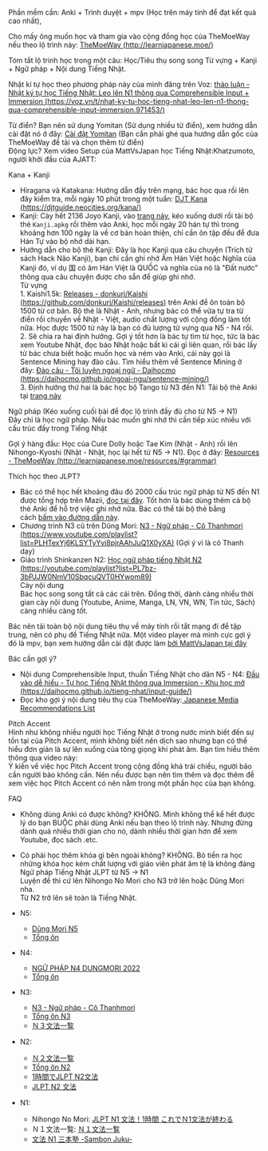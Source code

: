 Phần mềm cần: Anki + Trình duyệt + mpv (Học trên máy tính để đạt kết quả cao nhất),

Cho mấy ông muốn học và tham gia vào cộng đồng học của TheMoeWay nếu theo lộ trình này: [TheMoeWay (http://learnjapanese.moe/)](http://learnjapanese.moe/)

Tóm tắt lộ trình học trong một câu: Học/Tiêu thụ song song Từ vựng + Kanji + Ngữ pháp + Nội dung Tiếng Nhật.

Nhật kí tự học theo phương pháp này của mình đăng trên Voz: [thảo luận - Nhật ký tự học Tiếng Nhật: Leo lên N1 thông qua Comprehensible Input + Immersion (https://voz.vn/t/nhat-ky-tu-hoc-tieng-nhat-leo-len-n1-thong-qua-comprehensible-input-immersion.971453/)](https://voz.vn/t/nhat-ky-tu-hoc-tieng-nhat-leo-len-n1-thong-qua-comprehensible-input-immersion.971453/)

Từ điển? Bạn nên sử dụng Yomitan (Sử dụng nhiều từ điển), xem hướng dẫn cài đặt nó ở đây: [Cài đặt Yomitan](https://daihocmo.github.io/tieng-nhat/setup-yomichan/) (Bạn cần phải ghé qua hướng dẫn gốc của TheMoeWay để tải và chọn thêm từ điển)\
Động lực? Xem video Setup của MattVsJapan học Tiếng Nhật:Khatzumoto, người khởi đầu của AJATT:

Kana + Kanji

-   Hiragana và Katakana: Hướng dẫn đầy trên mạng, bác học qua rồi lên đây kiểm tra, mỗi ngày 10 phút trong một tuần: [DJT Kana (https://djtguide.neocities.org/kana/)](https://djtguide.neocities.org/kana/)
-   Kanji: Cày hết 2136 Joyo Kanji, vào [trang này](https://ankivn.com/uncategorized/deck-tango-n321vietsub/), kéo xuống dưới rồi tải bộ thẻ `Kanji.apkg` rồi thêm vào Anki, học mỗi ngày 20 hán tự thì trong khoảng hơn 100 ngày là về cơ bản hoàn thiện, chỉ cần ôn tập đều để đưa Hán Tự vào bộ nhớ dài hạn.
-   Hướng dẫn cho bộ thẻ Kanji: Đây là học Kanji qua câu chuyện (Trích từ sách Hack Não Kanji), bạn chỉ cần ghi nhớ Âm Hán Việt hoặc Nghĩa của Kanji đó, ví dụ 国 có âm Hán Việt là QUỐC và nghĩa của nó là "Đất nước" thông qua câu chuyện được cho sẵn để giúp ghi nhớ.\
Từ vựng\
1\. Kaishi1.5k: [Releases - donkuri/Kaishi (https://github.com/donkuri/Kaishi/releases)](https://github.com/donkuri/Kaishi/releases) trên Anki để ôn toàn bộ 1500 từ cơ bản. Bộ thẻ là Nhật - Anh, nhưng bác có thể vừa tự tra từ điển rồi chuyển về Nhật - Việt, audio chất lượng với cộng đồng làm tốt nữa. Học được 1500 từ này là bạn có đủ lượng từ vựng qua N5 - N4 rồi.\
2\. Sẽ chia ra hai định hướng. Gợi ý tốt hơn là bác tự tìm từ học, tức là bác xem Youtube Nhật, đọc báo Nhật hoặc bất kì cái gì liên quan, rồi bác lấy từ bác chưa biết hoặc muốn học và ném vào Anki, cái này gọi là Sentence Mining hay đào câu. Tìm hiểu thêm về Sentence Mining ở đây: [Đào câu - Tôi luyện ngoại ngữ - Daihocmo (https://daihocmo.github.io/ngoai-ngu/sentence-mining/)](https://daihocmo.github.io/ngoai-ngu/sentence-mining/)\
3\. Định hướng thứ hai là bác học bộ Tango từ N3 đến N1: Tải bộ thẻ Anki tại [trang này](https://ankivn.com/uncategorized/deck-tango-n321vietsub/)

Ngữ pháp (Kéo xuống cuối bài để đọc lộ trình đầy đủ cho từ N5 -> N1)\
Đây chỉ là học ngữ pháp. Nếu bác muốn ghi nhớ thì cần tiếp xúc nhiều với cấu trúc đấy trong Tiếng Nhật

Gợi ý hàng đầu: Học của Cure Dolly hoặc Tae Kim (Nhật - Anh) rồi lên Nihongo-Kyoshi (Nhật - Nhật, học lại hết từ N5 -> N1). Đọc ở đây: [Resources - TheMoeWay (http://learnjapanese.moe/resources/#grammar)](http://learnjapanese.moe/resources/#grammar)

Thích học theo JLPT?

-   Bác có thể học hết khoảng đâu đó 2000 cấu trúc ngữ pháp từ N5 đến N1 được tổng hợp trên Mazii, [đọc tại đây](https://mazii.net/vi-VN/jlpt/grammar/5/1.). Tốt hơn là bác dùng thêm cả bộ thẻ Anki để hỗ trợ việc ghi nhớ nữa. Bác có thể tải bộ thẻ bằng cách [bấm vào đường dẫn này](https://ankivn.com/bo-the/ngoai-ngu/tieng-nhat/ngu-phap-tieng-nhat-n5-n1-mazii/).
-   Chương trình N3 cũ trên Dũng Mori: [N3 - Ngữ pháp - Cô Thanhmori (https://www.youtube.com/playlist?list=PLHTexYj6KLSYTyYvi8pjrAAhJuQ1X0yXA)](https://www.youtube.com/playlist?list=PLHTexYj6KLSYTyYvi8pjrAAhJuQ1X0yXA) (Gợi ý vì là cô Thanh dạy)
-   Giáo trình Shinkanzen N2: [Học ngữ pháp tiếng Nhật N2 (https://youtube.com/playlist?list=PL7bz-3bPJJW0NmV10SbqcuQVT0HYwom89)](https://youtube.com/playlist?list=PL7bz-3bPJJW0NmV10SbqcuQVT0HYwom89)\
Cày nội dung\
Bác học song song tất cả các cái trên. Đồng thời, dành càng nhiều thời gian cày nội dung (Youtube, Anime, Manga, LN, VN, WN, Tin tức, Sách) càng nhiều càng tốt.

Bác nên tải toàn bộ nội dung tiêu thụ về máy tính rồi tắt mạng đi để tập trung, nên có phụ đề Tiếng Nhật nữa. Một video player mà mình cực gợi ý đó là mpv, bạn xem hướng dẫn cài đặt được làm [bởi MattVsJapan tại đây](https://www.youtube.com/watch?v=bbg6ztWecbU)

Bác cần gợi ý?

-   Nội dung Comprehensible Input, thuần Tiếng Nhật cho dân N5 - N4: [Đầu vào dễ hiểu - Tự học Tiếng Nhật thông qua Immersion - Khu học mở (https://daihocmo.github.io/tieng-nhat/input-guide/)](https://daihocmo.github.io/tieng-nhat/input-guide/)
-   Đọc kho gợi ý nội dung tiêu thụ của TheMoeWay:[ Japanese Media Recommendations List](https://docs.google.com/spreadsheets/d/1w42HEKEu2AzZg9K7PI0ma9ICmr2qYEKQ9IF4XxFSnQU/)

Pitch Accent\
Hình như không nhiều người học Tiếng Nhật ở trong nước mình biết đến sự tồn tại của Pitch Accent, mình không biết nên dịch sao nhưng bạn có thể hiểu đơn giản là sự lên xuống của tông giọng khi phát âm. Bạn tìm hiểu thêm thông qua video này:\
Ý kiến về việc học Pitch Accent trong cộng đồng khá trái chiều, người bảo cần người bảo không cần. Nên nếu được bạn nên tìm thêm và đọc thêm để xem việc học Pitch Accent có nên nằm trong một phần học của bạn không.

FAQ

-   Không dùng Anki có được không? KHÔNG. Mình không thể kể hết được lý do bạn BUỘC phải dùng Anki nếu bạn theo lộ trình này. Nhưng đừng dành quá nhiều thời gian cho nó, dành nhiều thời gian hơn để xem Youtube, đọc sách .etc.
-   Có phải học thêm khóa gì bên ngoài không? KHÔNG. Bỏ tiền ra học những khóa học kém chất lượng với giáo viên phát âm tệ là không đáng\
Ngữ pháp Tiếng Nhật JLPT từ N5 -> N1\
Luyện đề thì cứ lên Nihongo No Mori cho N3 trở lên hoặc Dũng Mori nha.\
Từ N2 trở lên sẽ toàn là Tiếng Nhật.

-   N5:
    -   [Dũng Mori N5](https://youtube.com/playlist?list=PLuqeHctv5uPcCDTF0byTHKW9f5Jetx0cC)
    -   [Tổng ôn](https://youtube.com/watch?v=yP3ZAwV2zG4)
-   N4:
    -   [NGỮ PHÁP N4 DUNGMORI 2022](https://youtube.com/playlist?list=PLWcf4QwbDiIl0Kk-J-zzCKJpcTv8nUT2z)
    -   [Tổng ôn](https://youtube.com/watch?v=lPal7n83VpI)
-   N3:
    -   [N3 - Ngữ pháp - Cô Thanhmori](https://youtube.com/playlist?list=PLHTexYj6KLSYTyYvi8pjrAAhJuQ1X0yXA)
    -   [Tổng ôn N3](https://youtube.com/watch?v=jMlqGeFrTes)
    -   [Ｎ３文法一覧](https://youtube.com/playlist?list=PLynCeSdpMqxDS6EC0L7vXYUAVCstRHcQR)
-   N2:
    -   [Ｎ２文法一覧](https://youtube.com/playlist?list=PLynCeSdpMqxD6LeS82vp39kQP8mw_JxlY)
    -   [Tổng ôn N2](https://youtube.com/watch?v=lPal7n83VpI)
    -   [1時間でJLPT N2文法](https://youtube.com/watch?v=dUk38cYzGYo&list=PLINFE8v4DOhvme_pDhRcAFzmfJUnrJb9k&index=9)
    -   [JLPT N2 文法](https://youtube.com/playlist?list=PLINFE8v4DOhuZsIMdGYo9b5z0zSGKzLFN)
-   N1:
    -   Nihongo No Mori: [JLPT N1 文法！1時間 これでＮ1文法が終わる](https://youtube.com/watch?v=GRmHoGeFBjA&list=PLINFE8v4DOhvme_pDhRcAFzmfJUnrJb9k&index=0)
    -   Ｎ１文法一覧: [Ｎ１文法一覧](https://youtube.com/playlist?list=PLynCeSdpMqxCBtZzRikWkdbRGS9csjDYT)
    -   [文法 N1 三本塾 -Sambon Juku-](https://youtube.com/playlist?list=PLyJCUas37mqd3TM9OM4ZEqzr9YrXRxUOr)